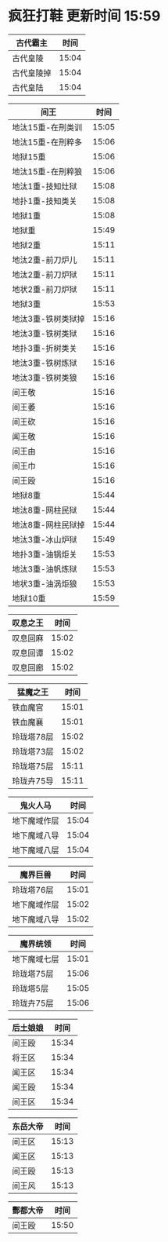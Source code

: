 # 疯狂打鞋 更新时间 15:59

| 古代霸主   | 时间    |
|--------|-------|
| 古代皇陵 | 15:04 |
| 古代皇陵掉 | 15:04 |
| 古代皇陆 | 15:04 |

| 间王   | 时间    |
|--------|-------|
| 地汰15重-在刑类训 | 15:05 |
| 地汰15重-在刑粹多 | 15:06 |
| 地狱15重 | 15:06 |
| 地汰15重-在刑粹狼 | 15:06 |
| 地汰1重-技知灶狱 | 15:08 |
| 地扑1重-技知类关 | 15:08 |
| 地狱1重 | 15:08 |
| 地狱重 | 15:49 |
| 地狱2重 | 15:11 |
| 地汰2重-前刀炉儿 | 15:11 |
| 地汰2重-前刀炉狱 | 15:11 |
| 地状2重-前刀炉狱 | 15:11 |
| 地狱3重 | 15:53 |
| 地汰3重-铁树类狱掉 | 15:16 |
| 地汰3重-铁树类狱 | 15:16 |
| 地扑3重-折树类关 | 15:16 |
| 地汰3重-铁树炼狱 | 15:16 |
| 地汰3重-铁树类狼 | 15:16 |
| 间王敬 | 15:16 |
| 间王萎 | 15:16 |
| 间王砍 | 15:16 |
| 闻王敬 | 15:16 |
| 间王由 | 15:16 |
| 间王巾 | 15:16 |
| 间王殴 | 15:16 |
| 地狱8重 | 15:44 |
| 地汰8重-网柱民狱 | 15:44 |
| 地汰8重-网柱民狱掉 | 15:44 |
| 地汰3重-冰山炉狱 | 15:49 |
| 地扑3重-油锅炬关 | 15:53 |
| 地汰3重-油帆炼狱 | 15:53 |
| 地状3重-油涡炬狼 | 15:53 |
| 地狱10重 | 15:59 |

| 叹息之王   | 时间    |
|--------|-------|
| 叹息回麻 | 15:02 |
| 叹息回谭 | 15:02 |
| 叹息回廊 | 15:02 |

| 猛魔之王   | 时间    |
|--------|-------|
| 铁血魔宫 | 15:01 |
| 铁血魔襄 | 15:01 |
| 玲珑塔78层 | 15:02 |
| 玲珑塔73层 | 15:02 |
| 玲珑塔75层 | 15:11 |
| 玲珑卉75导 | 15:11 |

| 鬼火人马   | 时间    |
|--------|-------|
| 地下魔域作层 | 15:04 |
| 地下魔域八导 | 15:04 |
| 地下魔域八层 | 15:04 |

| 魔界巨兽   | 时间    |
|--------|-------|
| 玲珑塔76层 | 15:01 |
| 地下魔域作层 | 15:02 |
| 地下魔域八导 | 15:02 |

| 魔界统领   | 时间    |
|--------|-------|
| 地下魔域七层 | 15:01 |
| 玲珑塔75层 | 15:06 |
| 玲珑塔5层 | 15:05 |
| 玲珑卉75层 | 15:06 |

| 后土娘娘   | 时间    |
|--------|-------|
| 间王殴 | 15:34 |
| 将王区 | 15:34 |
| 闻王区 | 15:34 |
| 闻王殴 | 15:34 |
| 间王区 | 15:34 |

| 东岳大帝   | 时间    |
|--------|-------|
| 间王区 | 15:13 |
| 闻王区 | 15:13 |
| 间王殴 | 15:13 |
| 间王风 | 15:13 |

| 酆都大帝   | 时间    |
|--------|-------|
| 间王殴 | 15:50 |